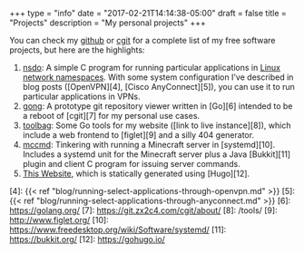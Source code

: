 +++
type = "info"
date = "2017-02-21T14:14:38-05:00"
draft = false
title = "Projects"
description = "My personal projects"
+++

You can check my [github][1] or [cgit][2] for a complete list of my free
software projects, but here are the highlights:

1. [nsdo][p1]: A simple C program for running particular applications in [Linux
   network namespaces][3]. With some system configuration I've described in
   blog posts ([OpenVPN][4], [Cisco AnyConnect][5]), you can use it to run
   particular applications in VPNs.
2. [gong][p2]: A prototype git repository viewer written in [Go][6] intended to
   be a reboot of [cgit][7] for my personal use cases.
3. [toolbag][p3]: Some Go tools for my website ([link to live instance][8]),
   which include a web
   frontend to [figlet][9] and a silly 404 generator.
4. [mccmd][p4]: Tinkering with running a Minecraft server in [systemd][10].
   Includes a systemd unit for the Minecraft server plus a Java [Bukkit][11]
   plugin and client C program for issuing server commands.
5. [This Website][p5], which is statically generated using [Hugo][12].

[1]: https://github.com/ausbin/
[2]: https://code.austinjadams.com/
[3]: https://lwn.net/Articles/580893/
[4]: {{< ref "blog/running-select-applications-through-openvpn.md" >}}
[5]: {{< ref "blog/running-select-applications-through-anyconnect.md" >}}
[6]: https://golang.org/
[7]: https://git.zx2c4.com/cgit/about/
[8]: /tools/
[9]: http://www.figlet.org/
[10]: https://www.freedesktop.org/wiki/Software/systemd/
[11]: https://bukkit.org/
[12]: https://gohugo.io/

[p1]: https://github.com/ausbin/nsdo
[p2]: https://github.com/ausbin/gong
[p3]: https://github.com/ausbin/toolbag
[p4]: https://github.com/ausbin/mccmd
[p5]: https://github.com/ausbin/webzone
